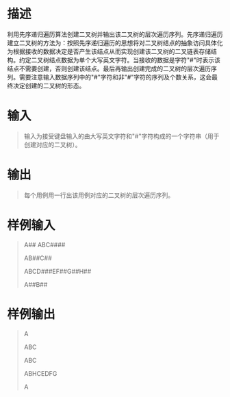 # 描述
利用先序递归遍历算法创建二叉树并输出该二叉树的层次遍历序列。先序递归遍历建立二叉树的方法为：按照先序递归遍历的思想将对二叉树结点的抽象访问具体化为根据接收的数据决定是否产生该结点从而实现创建该二叉树的二叉链表存储结构。约定二叉树结点数据为单个大写英文字符。当接收的数据是字符"#"时表示该结点不需要创建，否则创建该结点。最后再输出创建完成的二叉树的层次遍历序列。需要注意输入数据序列中的"#"字符和非"#"字符的序列及个数关系，这会最终决定创建的二叉树的形态。

# 输入
> 输入为接受键盘输入的由大写英文字符和"#"字符构成的一个字符串（用于创建对应的二叉树）。

# 输出
> 每个用例用一行出该用例对应的二叉树的层次遍历序列。

# 样例输入

> A##
> ABC####
>
> AB##C##
>
> ABCD###EF##G##H##
>
> A##B##

# 样例输出

> A
>
> ABC
>
> ABC
>
> ABHCEDFG
>
> A